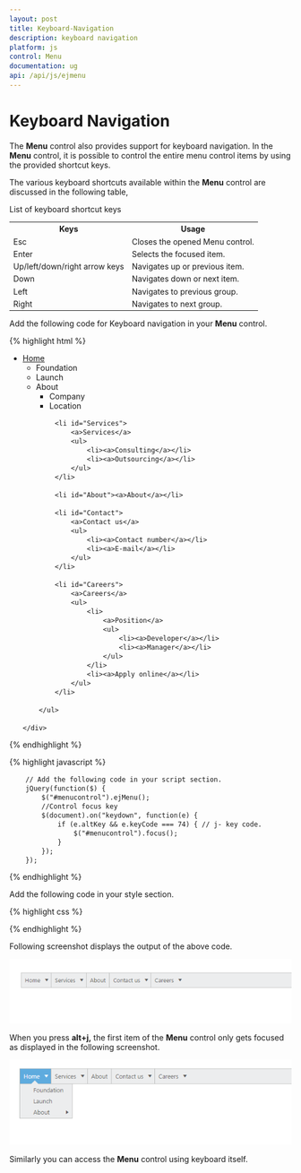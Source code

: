 ```yaml
---
layout: post
title: Keyboard-Navigation
description: keyboard navigation
platform: js
control: Menu
documentation: ug
api: /api/js/ejmenu
---
```


# Keyboard Navigation

The **Menu** control also provides support for keyboard navigation. In the **Menu** control, it is possible to control the entire menu control items by using the provided shortcut keys. 

The various keyboard shortcuts available within the **Menu** control are discussed in the following table, 

List of keyboard shortcut keys

<table>
<tr>
<th>Keys</th><th>Usage</th></tr>
<tr>
<td>
Esc</td><td>
Closes the opened Menu control.</td></tr>
<tr>
<td>
Enter</td><td>
Selects the focused item.</td></tr>
<tr>
<td>
Up/left/down/right arrow keys</td><td>
Navigates up or previous item.</td></tr>
<tr>
<td>
Down</td><td>
Navigates down or next item.</td></tr>
<tr>
<td>
Left</td><td>
Navigates to previous group.</td></tr>
<tr>
<td>
Right</td><td>
Navigates to next group.</td></tr>
</table>


Add the following code for Keyboard navigation in your **Menu** control.

{% highlight html %}


<div>
    <div>
        <ul id="menucontrol">
            <li id="home">
                <a href="#">Home</a>
                <ul>
                    <li><a>Foundation</a></li>
                    <li><a>Launch</a></li>
                    <li>
                        <a>About</a>
                        <ul>
                            <li><a>Company</a></li>
                            <li><a>Location</a></li>
                        </ul>
                    </li>
                </ul>
            </li>

            <li id="Services">
                <a>Services</a>
                <ul>
                    <li><a>Consulting</a></li>
                    <li><a>Outsourcing</a></li>
                </ul>
            </li>

            <li id="About"><a>About</a></li>

            <li id="Contact">
                <a>Contact us</a>
                <ul>
                    <li><a>Contact number</a></li>
                    <li><a>E-mail</a></li>
                </ul>
            </li>

            <li id="Careers">
                <a>Careers</a>
                <ul>
                    <li>
                        <a>Position</a>
                        <ul>
                            <li><a>Developer</a></li>
                            <li><a>Manager</a></li>
                        </ul>
                    </li>
                    <li><a>Apply online</a></li>
                </ul>
            </li>

        </ul>

    </div>

</div>

{% endhighlight %}

{% highlight javascript %}


        // Add the following code in your script section.
        jQuery(function($) {
            $("#menucontrol").ejMenu();
            //Control focus key
            $(document).on("keydown", function(e) {
                if (e.altKey && e.keyCode === 74) { // j- key code.
                    $("#menucontrol").focus();
                }
            });
        });


{% endhighlight %}

Add the following code in your style section.

{% highlight css %}


<style type="text/css">
    #keyboard {
        margin-left: 50px;
    }
</style>


{% endhighlight %}

Following screenshot displays the output of the above code. 

![](/js/Menu/Keyboard-Navigation_images/Keyboard-Navigation_img1.png)


When you press **alt+j,** the first item of the **Menu** control only gets focused as displayed in the following screenshot.

![](/js/Menu/Keyboard-Navigation_images/Keyboard-Navigation_img2.png)


Similarly you can access the **Menu** control using keyboard itself.

